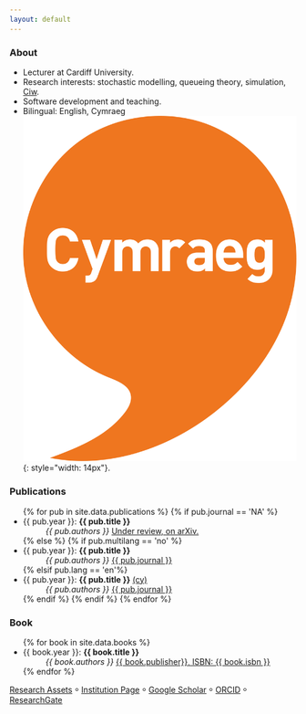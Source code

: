 ```yaml
---
layout: default
---
```


### About

 + Lecturer at Cardiff University.
 + Research interests: stochastic modelling, queueing theory, simulation, [Ciw](https://ciw.readthedocs.io/en/latest/).
 + Software development and teaching.
 + Bilingual: English, Cymraeg ![icon](/images/logo-cymraeg.png){: style="width: 14px"}.


### Publications

<ul>
{% for pub in site.data.publications %}
  {% if pub.journal == 'NA' %}
    <li>{{ pub.year }}: <b>{{ pub.title }}</b><br>&nbsp;&nbsp;&nbsp;&nbsp;&nbsp;&nbsp;&nbsp;&nbsp;&nbsp;&nbsp;<i>{{ pub.authors }}</i> <a class="page-link" href="{{ pub.link }}">Under review, on arXiv.</a></li>
  {% else %}
    {% if pub.multilang == 'no' %}
    <li>{{ pub.year }}: <b>{{ pub.title }}</b><br>&nbsp;&nbsp;&nbsp;&nbsp;&nbsp;&nbsp;&nbsp;&nbsp;&nbsp;&nbsp;<i>{{ pub.authors }}</i> <a class="page-link" href="{{ pub.link }}">{{ pub.journal }}</a>
    </li>
    {% elsif pub.lang == 'en'%}
    <li>{{ pub.year }}: <b>{{ pub.title }}</b> <a class="page-link" href="{{ pub.altlink }}">(cy)</a><br>&nbsp;&nbsp;&nbsp;&nbsp;&nbsp;&nbsp;&nbsp;&nbsp;&nbsp;&nbsp;<i>{{ pub.authors }}</i> <a class="page-link" href="{{ pub.link }}">{{ pub.journal }}</a>
    </li>
    {% endif %}
  {% endif %}
{% endfor %}
</ul>

### Book

<ul>
{% for book in site.data.books %}
  <li>{{ book.year }}: <b>{{ book.title }}</b><br>&nbsp;&nbsp;&nbsp;&nbsp;&nbsp;&nbsp;&nbsp;&nbsp;&nbsp;&nbsp;<i>{{ book.authors }}</i> <a class="page-link" href="{{ book.link }}">{{ book.publisher}}, ISBN: {{ book.isbn }}</a>
  </li>
{% endfor %}
</ul>


[Research Assets](/assets/) ⸰ [Institution Page](https://www.cardiff.ac.uk/people/view/1067369-palmer-geraint) ⸰ [Google Scholar](https://scholar.google.com/citations?hl=en&user=PYovOSUAAAAJ) ⸰ [ORCID](https://orcid.org/0000-0001-7865-6964) ⸰ [ResearchGate](https://www.researchgate.net/profile/Geraint-Palmer)
